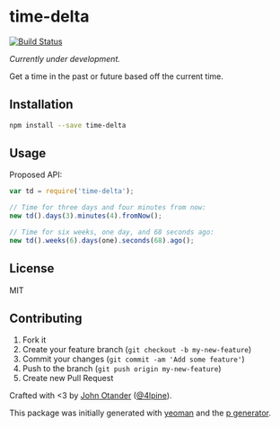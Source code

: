 # time-delta

[![Build Status](https://secure.travis-ci.org/johnotander/time-delta.png?branch=master)](https://travis-ci.org/johnotander/time-delta)

_Currently under development._

Get a time in the past or future based off the current time.

## Installation

```bash
npm install --save time-delta
```

## Usage

Proposed API:

```javascript
var td = require('time-delta');

// Time for three days and four minutes from now:
new td().days(3).minutes(4).fromNow();

// Time for six weeks, one day, and 68 seconds ago:
new td().weeks(6).days(one).seconds(68).ago();
```

## License

MIT

## Contributing

1. Fork it
2. Create your feature branch (`git checkout -b my-new-feature`)
3. Commit your changes (`git commit -am 'Add some feature'`)
4. Push to the branch (`git push origin my-new-feature`)
5. Create new Pull Request

Crafted with <3 by [John Otander](http://johnotander.com) ([@4lpine](https://twitter.com/4lpine)).

This package was initially generated with [yeoman](http://yeoman.io) and the [p generator](https://github.com/johnotander/generator-p.git).
